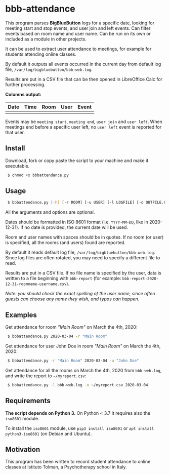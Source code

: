 # bbb-attendance

This program parses **BigBlueButton** logs for a specific date, looking for meeting start and stop events, and user join and left events. Can filter events based on room name and user name. Can be run on its own or included as a module in other projects.

It can be used to extract user attendance to meetings, for example for students attending online classes.

By default it outputs all events occurred in the current day from default log file, `/var/log/bigbluebutton/bbb-web.log`.

Results are put in a CSV file that can be then opened in LibreOffice Calc for further processing.

**Columns output:**

| Date | Time | Room | User | Event |
|---|---|---|---|---|
|   |   |   |   |   |

Events may be `meeting start`, `meeting end`, `user join` and `user left`.
When meetings end before a specific user left, no `user left` event is reported for that user.


## Install

Download, fork or copy paste the script to your machine and make it executable.

```bash
 $ chmod +x bbbattendance.py
```

## Usage

```bash
 $ bbbattendance.py [-h] [-r ROOM] [-u USER] [-l LOGFILE] [-o OUTFILE.CSV] [date]
```

All the arguments and options are optional.

Dates should be formatted in ISO 8601 format (i.e. `YYYY-MM-DD`, like in 2020-12-31). If no date is provided, the current date will be used.

Room and user names with spaces should be in quotes. If no room (or user) is specified, all the rooms (and users) found are reported.

By default it reads default log file, `/var/log/bigbluebutton/bbb-web.log`. Since log files are often rotated, you may need to specify a different file to read.

Results are put in a CSV file. If no file name is specified by the user, data is written to a file beginning with `bbb-report` (for example: `bbb-report-2020-12-31-roomname-username.csv`).

*Note: you should check the exact spelling of the user name, since often guests can choose any name they wish, and typos can happen.*

## Examples

Get attendance for room *"Main Room"* on March the 4th, 2020:

```bash
 $ bbbattendance.py 2020-03-04 -r "Main Room"
```

Get attendance for user John Doe in room *"Main Room"* on March the 4th, 2020:

```bash
 $ bbbattendance.py -r "Main Room" 2020-03-04 -u "John Doe"
```

Get attendance for all the rooms on March the 4th, 2020 from `bbb-web.log`, and write the report to `~/myreport.csv`:

```bash
 $ bbbattendance.py -l bbb-web.log -o ~/myreport.csv 2020-03-04
```


## Requirements

**The script depends on Python 3.** On Python < 3.7 it requires also the `iso8601` module.

To install the `iso8601` module, use `pip3 install iso8601` or `apt install python3-iso8601` (on Debian and Ubuntu).

## Motivation

This program has been written to record student attendance to online classes
at Istituto Tolman, a Psychotherapy school in Italy.
